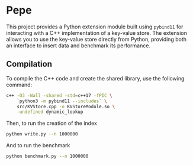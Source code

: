 # Pepe

This project provides a Python extension module built using `pybind11` for interacting with a C++ implementation of a key-value store. The extension allows you to use the key-value store directly from Python, providing both an interface to insert data and benchmark its performance.

## Compilation

To compile the C++ code and create the shared library, use the following command:

```bash
c++ -O3 -Wall -shared -std=c++17 -fPIC \
    `python3 -m pybind11 --includes` \
    src/KVStore.cpp -o KVStoreModule.so \
    -undefined dynamic_lookup
```
Then, to run the creation of the index

```bash
python write.py --n 1000000
```

And to run the benchmark

```bash
python benchmark.py --n 1000000
```